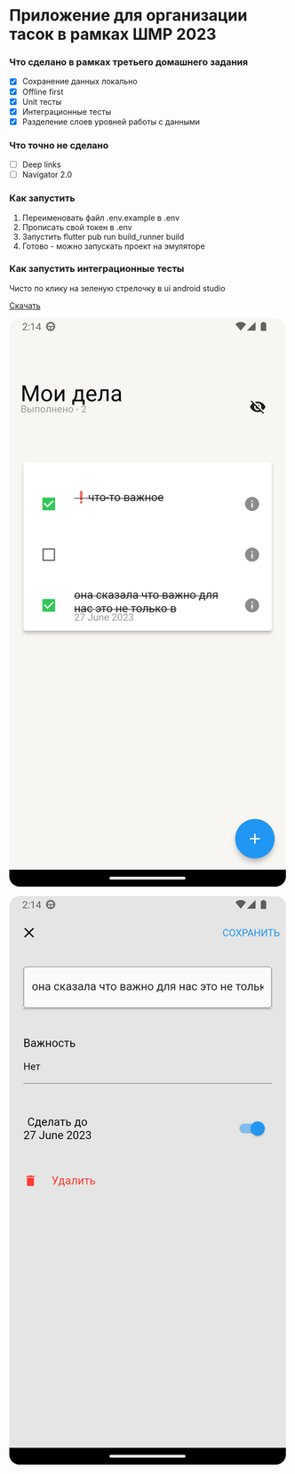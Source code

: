 # Приложение для организации тасок в рамках ШМР 2023

### Что сделано в рамках третьего домашнего задания
- [x] Сохранение данных локально
- [x] Offline first
- [x] Unit тесты
- [x] Интеграционные тесты
- [x] Разделение слоев уровней работы с данными

### Что точно не сделано
- [ ] Deep links
- [ ] Navigator 2.0

### Как запустить 
1. Переименовать файл .env.example в .env
2. Прописать свой токен в .env
3. Запустить flutter pub run build_runner build
4. Готово - можно запускать проект на эмуляторе

### Как запустить интеграционные тесты 
Чисто по клику на зеленую стрелочку в ui android studio


[Скачать](https://github.com/PhilipPeric/new_todo_app/releases/download/3.0/app-arm64-v8a-release.apk)

![Скриншот](https://github.com/PhilipPeric/new_todo_app/blob/main/screenshots/tasks.png)

![Скриншот](https://github.com/PhilipPeric/new_todo_app/blob/main/screenshots/edit_task.png)

